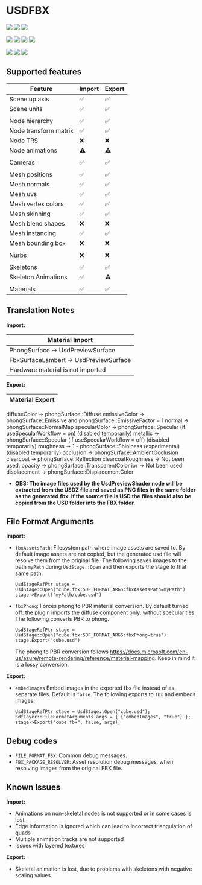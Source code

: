 # USDFBX

[![](https://byob.yarr.is/kwblackstone/USD-Fileformat-plugins/windows-2022-2405-FBX)](https://github.com/kwblackstone/USD-Fileformat-plugins/actions/workflows/ci.yml) [![](https://byob.yarr.is/kwblackstone/USD-Fileformat-plugins/windows-2022-2311-FBX)](https://github.com/kwblackstone/USD-Fileformat-plugins/actions/workflows/ci.yml) [![](https://byob.yarr.is/kwblackstone/USD-Fileformat-plugins/windows-2022-2308-FBX)](https://github.com/kwblackstone/USD-Fileformat-plugins/actions/workflows/ci.yml)

[![](https://byob.yarr.is/kwblackstone/USD-Fileformat-plugins/macOS-14-2405-FBX)](https://github.com/kwblackstone/USD-Fileformat-plugins/actions/workflows/ci.yml) [![](https://byob.yarr.is/kwblackstone/USD-Fileformat-plugins/macOS-13-2405-FBX)](https://github.com/kwblackstone/USD-Fileformat-plugins/actions/workflows/ci.yml) [![](https://byob.yarr.is/kwblackstone/USD-Fileformat-plugins/macOS-13-2311-FBX)](https://github.com/kwblackstone/USD-Fileformat-plugins/actions/workflows/ci.yml) [![](https://byob.yarr.is/kwblackstone/USD-Fileformat-plugins/macOS-13-2308-FBX)](https://github.com/kwblackstone/USD-Fileformat-plugins/actions/workflows/ci.yml)

[![](https://byob.yarr.is/kwblackstone/USD-Fileformat-plugins/ubuntu-22.04-2405-FBX)](https://github.com/kwblackstone/USD-Fileformat-plugins/actions/workflows/ci.yml) [![](https://byob.yarr.is/kwblackstone/USD-Fileformat-plugins/ubuntu-22.04-2311-FBX)](https://github.com/kwblackstone/USD-Fileformat-plugins/actions/workflows/ci.yml) [![](https://byob.yarr.is/kwblackstone/USD-Fileformat-plugins/ubuntu-22.04-2308-FBX)](https://github.com/kwblackstone/USD-Fileformat-plugins/actions/workflows/ci.yml)

## Supported features

|Feature|Import|Export|
|--|--|--|
|Scene up axis            |✅|✅|
|Scene units              |✅|✅|
||||
|Node hierarchy           |✅|✅|
|Node transform matrix    |✅|✅|
|Node TRS                 |❌|❌|
|Node animations          |⚠️|⚠️|
||||
|Cameras                  |✅|✅|
||||
|Mesh positions           |✅|✅|
|Mesh normals             |✅|✅|
|Mesh uvs                 |✅|✅|
|Mesh vertex colors       |✅|✅|
|Mesh skinning            |✅|✅|
|Mesh blend shapes        |❌|❌|
|Mesh instancing          |✅|✅|
|Mesh bounding box        |❌|❌|
||||
|Nurbs                    |❌|❌|
||||
|Skeletons                |✅|✅|
|Skeleton Animations      |✅|⚠️|
||||
|Materials                |✅|✅|




## Translation Notes

**Import:**


|Material Import|
|--|
|PhongSurface → UsdPreviewSurface|
|FbxSurfaceLambert → UsdPreviewSurface|
|Hardware material is not imported|


**Export:**


|Material Export|
|--|
diffuseColor → phongSurface::Diffuse
emissiveColor →  phongSurface::Emissive and  phongSurface::EmissiveFactor = 1
normal → phongSurface::NormalMap
specularColor → phongSurface::Specular (if useSpecularWorkflow = on) (disabled temporarily)
metallic →  phongSurface::Specular (if useSpecularWorkflow = off) (disabled temporarily)
roughness →  1 - phongSurface::Shininess (experimental) (disabled temporarily)
occlusion →  phongSurface::AmbientOcclusion
clearcoat → phongSurface::Reflection
clearcoatRoughness → Not been used.
opacity → phongSurface::TransparentColor
ior → Not been used.
displacement → phongSurface::DisplacementColor

- **OBS: The image files used by the UsdPreviewShader node will be extracted from the USDZ file and saved as PNG files in the same folder as the generated fbx. If the source file is USD the files should also be copied from the USD folder into the FBX folder.**

## File Format Arguments
**Import:**

* `fbxAssetsPath`: Filesystem path where image assets are saved to.
    By default image assets are not copied, but the generated usd file will resolve them from the original file.
    The following saves images to the path `myPath` during `UsdStage::Open` and then exports the stage to that same path.
    ```
    UsdStageRefPtr stage = UsdStage::Open("cube.fbx:SDF_FORMAT_ARGS:fbxAssetsPath=myPath")
    stage->Export("myPath/cube.usd")
    ```

* `fbxPhong`: Forces phong to PBR material conversion.
    By default turned off: the plugin imports the diffuse component only, without specularities.
    The following converts PBR to phong.
    ```
    UsdStageRefPtr stage = UsdStage::Open("cube.fbx:SDF_FORMAT_ARGS:fbxPhong=true")
    stage.Export("cube.usd")
    ```
    The phong to PBR conversion follows https://docs.microsoft.com/en-us/azure/remote-rendering/reference/material-mapping. Keep in mind it is a lossy conversion.

**Export:**

* `embedImages` Embed images in the exported fbx file instead of as separate files. Default is `false`.
    The following exports to `fbx` and embeds images:
    ```
    UsdStageRefPtr stage = UsdStage::Open("cube.usd");
    SdfLayer::FileFormatArguments args = { {"embedImages", "true"} };
    stage->Export("cube.fbx", false, args);
    ```

## Debug codes
* `FILE_FORMAT_FBX`: Common debug messages.
* `FBX_PACKAGE_RESOLVER`: Asset resolution debug messages, when resolving images from the original
  FBX file.



## Known Issues

**Import:**
* Animations on non-skeletal nodes is not supported or in some cases is lost.
* Edge information is ignored which can lead to incorrect triangulation of quads
* Multiple animation tracks are not supported
* Issues with layered textures

**Export:**
* Skeletal animation is lost, due to problems with skeletons with negative scaling values.
